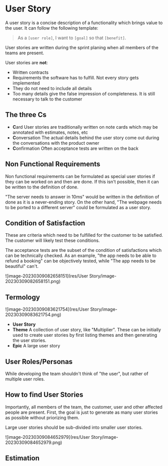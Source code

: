 # User Story

A user story is a concise description of a functionality which brings value to the user. It can follow the following template:

>  As a `[user role]`, I want to `[goal]` so that `[benefit]`.

User stories are written during the sprint planing when all members of the teams are present.

User stories are **not**:

* Written contracts
* Requirements the software has to fulfill. Not every story gets implemented
* They do not need to include all details
* Too many details give the false impression of completeness. It is still necessary to talk to the customer

## The three Cs

* **C**ard
  User stories are traditionally written on note cards which may be annotated with estimates, notes, etc
* **C**onversation
  The actual details behind the user story come out during the conversations with the product owner
* **C**onfirmation
  Often acceptance tests are written on the back

## Non Functional Requirements

Non functional requirements can be formulated as special user stories if they can be worked on and then are done. If this isn't possible, then it can be written to the definition of done.

"The server needs to answer in 10ms" would be written in the definition of done as it is a never-ending story. On the other hand, "The webpage needs to be ported to a different server" could be formulated as a user story.

## Condition of Satisfaction

These are criteria which need to be fulfilled for the customer to be satisfied. The customer will likely test these conditions.

The acceptance tests are the subset of the condition of satisfactions which can be technically checked. As an example, "the app needs to be able to refund a booking" can be objectively tested, while "The app needs to be beautiful" can't.

![image-20230309082658151](res/User Story/image-20230309082658151.png)

## Termology

![image-20230309083621754](res/User Story/image-20230309083621754.png)

* **User Story**
* **Theme**
  A collection of user story, like "Multiplier". These can be initially used to create user stories by first listing themes and then generating the user stories.
* **Epic**
  A large user story

## User Roles/Personas

While developing the team shouldn't think of "the user", but rather of multiple user roles.

## How to find User Stories

Importantly, all members of the team, the customer, user and other affected people are present. First, the goal is just to generate as many user stories as possible without priorizing them.

Large user stories should be sub-divided into smaller user stories.

![image-20230309084652979](res/User Story/image-20230309084652979.png)

## Estimation

